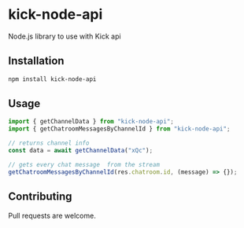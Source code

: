 # kick-node-api

Node.js library to use with Kick api

## Installation

```bash
npm install kick-node-api
```

## Usage

```javascript
import { getChannelData } from "kick-node-api";
import { getChatroomMessagesByChannelId } from "kick-node-api";

// returns channel info
const data = await getChannelData("xQc");

// gets every chat message  from the stream
getChatroomMessagesByChannelId(res.chatroom.id, (message) => {});
```

## Contributing

Pull requests are welcome.
